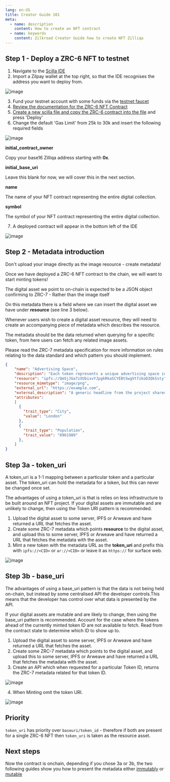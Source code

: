 ```yaml
---
lang: en-US
title: Creator Guide 101
meta:
  - name: description
    content: How to create an NFT contract
  - name: keywords
    content: Zilkroad Creator Guide how to create NFT Zilliqa
---
```


## Step 1 - Deploy a ZRC-6 NFT to testnet

1. Navigate to the [Scilla IDE](https://ide.zilliqa.com/#/)
2. Import a Zilpay wallet at the top right, so that the IDE recognises the address you want to deploy from.

![image](/img/developer-guide/import-zilpay.png)

3. Fund your testnet account with some funds via the [testnet faucet](https://dev-wallet.zilliqa.com/faucet?network=testnet)
4. [Review the documentation for the ZRC-6 NFT Contract](https://github.com/Zilliqa/ZRC/blob/master/zrcs/zrc-6.md)
5. [Create a new scilla file and copy the ZRC-6 contract into the file](https://raw.githubusercontent.com/Zilliqa/ZRC/master/reference/zrc6.scilla) and press 'Deploy'
6. Change the default 'Gas Limit' from 25k to 30k and insert the following required fields

![image](/img/developer-guide/zrc-6-deploy.png)

**initial_contract_owner**

Copy your base16 Zilliqa address starting with **0x**.

**initial_base_uri**

Leave this blank for now, we will cover this in the next section.

**name**

The name of your NFT contract representing the entire digital collection.

**symbol**

The symbol of your NFT contract representing the entire digital collection.

7. A deployed contract will appear in the bottom left of the IDE

![image](/img/developer-guide/deployed-contract.png)

## Step 2 - Metadata introduction

Don't upload your image directly as the image resource - create metadata!

Once we have deployed a ZRC-6 NFT contract to the chain, we will want to start minting tokens!

The digital asset we point to on-chain is expected to be a JSON object confirming to ZRC-7 - Rather than the image itself

On this metadata there is a field where we can insert the digital asset we have under **resource** (see line 3 below).

Whenever users wish to create a digital asset resource, they will need to create an accompanying piece of metadata which describes the resource.

The metadata should be the data returned when querying for a specific token, from here users can fetch any related image assets.

Please read the ZRC-7 metadata specification for more information on rules relating to the data standard and which pattern you should implement.

```json {4}
{
    "name": "Advertising Space",
    "description": "Each token represents a unique advertising space in the city.",
    "resource": "ipfs://QmSjJGa7zXUbixvYJpgkRkaSCYEBtSwgVtfzkoD3QkSsty",
    "resource_mimetype": "image/png",
    "external_url": "https://example.com",
    "external_description": "A generic headline from the project shared between all tokens.",
    "attributes": 
    [ 
      {
        "trait_type": "City", 
        "value": "London"
      }, 
      {
        "trait_type": "Population", 
        "trait_value": "8961989"
      }, 
    ]
}
```

## Step 3a - token_uri

A token_uri is a 1-1 mapping between a particular token and a particular asset. The token_uri can hold the metadata for a token, but this can never be changed once set.

The advantages of using a token_uri is that is relies on less infrastructure to be built around an NFT project.
If your digital assets are immutable and are unlikely to change, then using the Token URI pattern is recommended.

1. Upload the digital asset to some server, IPFS or Arweave and have returned a URL that fetches the asset.
2. Create some ZRC-7 metadata which points **resource** to the digital asset, and upload this to some server, IPFS or Arweave and have returned a URL that fetches the metadata with the asset.
3. Mint a new token with the metadata URL as the **token_uri** and prefix this with `ipfs://<CID>` or `ar://<CID>` or leave it as `https://` for surface web.

![image](/img/developer-guide/mint-call.png)

## Step 3b - base_uri

The advantages of using a base_uri pattern is that the data is not being held on-chain, but instead by some centralised API the developer controls.This means that the developer has control over what data is presented by the API.

If your digital assets are mutable and are likely to change, then using the base_uri pattern is recommended.
Account for the case where the tokens ahead of the currently minted token ID are not available to fetch.
Read from the contract state to determine which ID to show up to.

1. Upload the digital asset to some server, IPFS or Arweave and have returned a URL that fetches the asset.
2. Create some ZRC-7 metadata which points to the digital asset, and upload this to some server, IPFS or Arweave and have returned a URL that fetches the metadata with the asset.
3. Create an API which when requested for a particular Token ID, returns the ZRC-7 metadata related for that token ID.

![image](/img/developer-guide/baseuri-call.png)

4. When Minting omit the token URI.

![image](/img/developer-guide/mint-call.png)

## Priority

```token_uri``` has priority over ```baseuri/token_id``` - therefore if both are present for a single ZRC-6 NFT then ```token_uri``` is taken as the resource asset.

## Next steps

Now the contract is onchain, depending if you chose 3a or 3b, the two following guides show you how to present the metadata either [immutably](/creator-guide/token-uri) or [mutable](/creator-guide/base-uri)